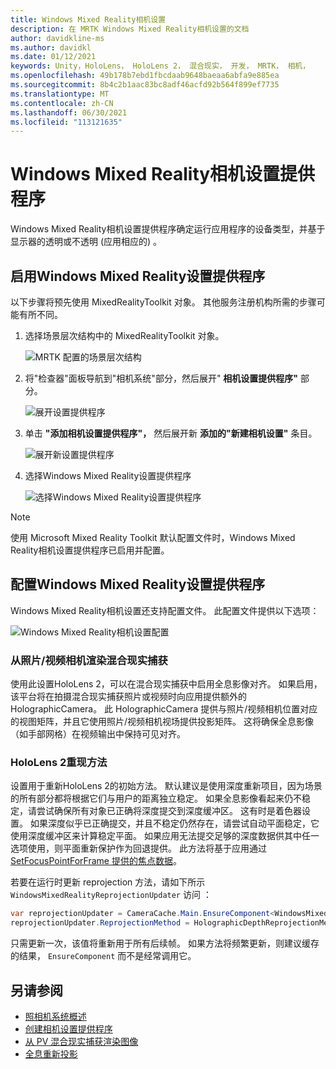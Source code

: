 ```yaml
---
title: Windows Mixed Reality相机设置
description: 在 MRTK Windows Mixed Reality相机设置的文档
author: davidkline-ms
ms.author: davidkl
ms.date: 01/12/2021
keywords: Unity，HoloLens， HoloLens 2， 混合现实， 开发， MRTK， 相机，
ms.openlocfilehash: 49b178b7ebd1fbcdaab9648baeaa6abfa9e885ea
ms.sourcegitcommit: 8b4c2b1aac83bc8adf46acfd92b564f899ef7735
ms.translationtype: MT
ms.contentlocale: zh-CN
ms.lasthandoff: 06/30/2021
ms.locfileid: "113121635"
---
```

# <a name="windows-mixed-reality-camera-settings-provider"></a>Windows Mixed Reality相机设置提供程序

Windows Mixed Reality相机设置提供程序确定运行应用程序的设备类型，并基于显示器的透明或不透明 (应用相应的) 。

## <a name="enabling-the-windows-mixed-reality-camera-settings-provider"></a>启用Windows Mixed Reality设置提供程序

以下步骤将预先使用 MixedRealityToolkit 对象。 其他服务注册机构所需的步骤可能有所不同。

1. 选择场景层次结构中的 MixedRealityToolkit 对象。

    ![MRTK 配置的场景层次结构](../images/MRTK_ConfiguredHierarchy.png)

2. 将"检查器"面板导航到"相机系统"部分，然后展开" **相机设置提供程序"** 部分。

    ![展开设置提供程序](../images/camera-system/ExpandProviders.png)

3. 单击 **"添加相机设置提供程序"，** 然后展开新 **添加的"新建相机设置"** 条目。

    ![展开新设置提供程序](../images/camera-system/ExpandNewProvider.png)

4. 选择Windows Mixed Reality设置提供程序

    ![选择Windows Mixed Reality设置提供程序](../images/camera-system/SelectWindowsMixedRealitySettings.png)

> [!NOTE]
> 使用 Microsoft Mixed Reality Toolkit 默认配置文件时，Windows Mixed Reality相机设置提供程序已启用并配置。

## <a name="configuring-the-windows-mixed-reality-camera-settings-provider"></a>配置Windows Mixed Reality设置提供程序

Windows Mixed Reality相机设置还支持配置文件。 此配置文件提供以下选项：

![Windows Mixed Reality相机设置配置](../images/camera-system/WMRCameraSettingsProfile.png)

### <a name="render-mixed-reality-capture-from-the-photovideo-camera"></a>从照片/视频相机渲染混合现实捕获

使用此设置HoloLens 2，可以在混合现实捕获中启用全息影像对齐。 如果启用，该平台将在拍摄混合现实捕获照片或视频时向应用提供额外的 HolographicCamera。 此 HolographicCamera 提供与照片/视频相机位置对应的视图矩阵，并且它使用照片/视频相机视场提供投影矩阵。 这将确保全息影像（如手部网格）在视频输出中保持可见对齐。

### <a name="hololens-2-reprojection-method"></a>HoloLens 2重现方法

设置用于重新HoloLens 2的初始方法。 默认建议是使用深度重新项目，因为场景的所有部分都将根据它们与用户的距离独立稳定。 如果全息影像看起来仍不稳定，请尝试确保所有对象已正确将深度提交到深度缓冲区。 这有时是着色器设置。 如果深度似乎已正确提交，并且不稳定仍然存在，请尝试自动平面稳定，它使用深度缓冲区来计算稳定平面。 如果应用无法提交足够的深度数据供其中任一选项使用，则平面重新保护作为回退提供。 此方法将基于应用通过 [SetFocusPointForFrame 提供的焦点数据](https://docs.unity3d.com/ScriptReference/XR.WSA.HolographicSettings.SetFocusPointForFrame.html)。

若要在运行时更新 reprojection 方法，请如下所示 `WindowsMixedRealityReprojectionUpdater` 访问 ：

```c#
var reprojectionUpdater = CameraCache.Main.EnsureComponent<WindowsMixedRealityReprojectionUpdater>();
reprojectionUpdater.ReprojectionMethod = HolographicDepthReprojectionMethod.AutoPlanar;
```

只需更新一次，该值将重新用于所有后续帧。 如果方法将频繁更新，则建议缓存 的结果， `EnsureComponent` 而不是经常调用它。

## <a name="see-also"></a>另请参阅

- [照相机系统概述](camera-system-overview.md)
- [创建相机设置提供程序](create-settings-provider.md)
- [从 PV 混合现实捕获渲染图像](/windows/mixed-reality/mixed-reality-capture-for-developers#render-from-the-pv-camera-opt-in)
- [全息重新投影](/windows/mixed-reality/hologram-stability#reprojection)
